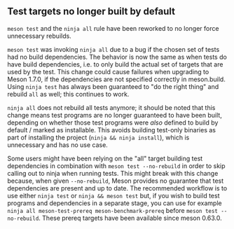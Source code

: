 ## Test targets no longer built by default

`meson test` and the `ninja all` rule have been reworked to no longer force
unnecessary rebuilds.

`meson test` was invoking `ninja all` due to a bug if the chosen set of tests
had no build dependencies. The behavior is now the same as when tests do have
build dependencies, i.e. to only build the actual set of targets that are used
by the test. This change could cause failures when upgrading to Meson 1.7.0, if
the dependencies are not specified correctly in meson.build. Using `ninja test`
has always been guaranteed to "do the right thing" and rebuild `all` as well;
this continues to work.

`ninja all` does not rebuild all tests anymore; it should be noted that this
change means test programs are no longer guaranteed to have been built,
depending on whether those test programs were *also* defined to build by
default / marked as installable. This avoids building test-only binaries as
part of installing the project (`ninja && ninja install`), which is unnecessary
and has no use case.

Some users might have been relying on the "all" target building test
dependencies in combination with `meson test --no-rebuild` in order to skip
calling out to ninja when running tests. This might break with this change
because, when given `--no-rebuild`, Meson provides no guarantee that test
dependencies are present and up to date. The recommended workflow is to use
either `ninja test` or `ninja && meson test` but, if you wish to build test
programs and dependencies in a separate stage, you can use for example `ninja
all meson-test-prereq meson-benchmark-prereq` before `meson test --no-rebuild`.
These prereq targets have been available since meson 0.63.0.
